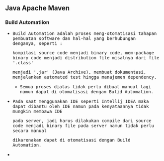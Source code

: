 ## Java Apache Maven

### Build Automatiion

- <samp>Build Automation adalah proses meng-otomatisasi tahapan pembuatan software dan hal-hal yang berhubungan denganya, seperti :</samp>
  
  <samp>kompilasi source code menjadi binary code, mem-package binary code menjadi distribution file misalnya dari file '.class'</samp>
  
  <samp>menjadi '.jar' (Java Archive), membuat dokumentasi, menjalankan automated test hingga manajemen dependency.</samp>

  - <samp>Semua proses diatas tidak perlu dibuat manual lagi namun dapat di otomatisasi dengan Bulid Automation.</samp>
  
- <samp>Pada saat menggunakan IDE seperti Intellij IDEA maka dapat dibantu oleh IDE namun pada kenyataannya tidak mungkin membawa IDE</samp>
  
  <samp>pada server, jadi harus dilakukan compile dari source code menjadi binary file pada server namun tidak perlu secara manual</samp>
  
  <samp>dikarenakan dapat di otomatisasi dengan Build Automation.</samp>
  
- 
